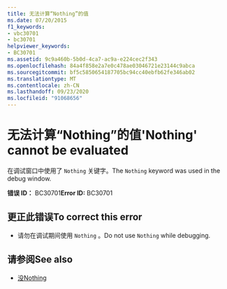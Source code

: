 ```yaml
---
title: 无法计算“Nothing”的值
ms.date: 07/20/2015
f1_keywords:
- vbc30701
- bc30701
helpviewer_keywords:
- BC30701
ms.assetid: 9c9a460b-5b0d-4ca7-ac9a-e224cec2f343
ms.openlocfilehash: 84a4f858e2a7e0c478ae03046721e23144c9abca
ms.sourcegitcommit: bf5c5850654187705bc94cc40ebfb62fe346ab02
ms.translationtype: MT
ms.contentlocale: zh-CN
ms.lasthandoff: 09/23/2020
ms.locfileid: "91068656"
---
```

# <a name="nothing-cannot-be-evaluated"></a><span data-ttu-id="4e651-102">无法计算“Nothing”的值</span><span class="sxs-lookup"><span data-stu-id="4e651-102">'Nothing' cannot be evaluated</span></span>

<span data-ttu-id="4e651-103">在调试窗口中使用了 `Nothing` 关键字。</span><span class="sxs-lookup"><span data-stu-id="4e651-103">The `Nothing` keyword was used in the debug window.</span></span>  
  
 <span data-ttu-id="4e651-104">**错误 ID：** BC30701</span><span class="sxs-lookup"><span data-stu-id="4e651-104">**Error ID:** BC30701</span></span>  
  
## <a name="to-correct-this-error"></a><span data-ttu-id="4e651-105">更正此错误</span><span class="sxs-lookup"><span data-stu-id="4e651-105">To correct this error</span></span>  
  
- <span data-ttu-id="4e651-106">请勿在调试期间使用 `Nothing` 。</span><span class="sxs-lookup"><span data-stu-id="4e651-106">Do not use `Nothing` while debugging.</span></span>  
  
## <a name="see-also"></a><span data-ttu-id="4e651-107">请参阅</span><span class="sxs-lookup"><span data-stu-id="4e651-107">See also</span></span>

- [<span data-ttu-id="4e651-108">没</span><span class="sxs-lookup"><span data-stu-id="4e651-108">Nothing</span></span>](../language-reference/nothing.md)
